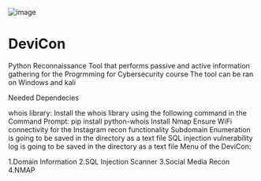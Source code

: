![image](https://github.com/LamaAlasmari/DeviCon/assets/103804118/7b208082-6cf0-426a-a04a-b26cb6704bcc)
# DeviCon
Python Reconnaissance Tool that performs passive and active information gathering for the Progrmming for Cybersecurity course The tool can be ran on Windows and kali

Needed Dependecies

whois library: Install the whois library using the following command in the Command Prompt: pip install python-whois
Install Nmap
Ensure WiFi connectivity for the Instagram recon functionality
Subdomain Enumeration is going to be saved in the directory as a text file
SQL injection vulnerability log is going to be saved in the directory as a text file
Menu of the DeviCon:

1.Domain Information
2.SQL Injection Scanner
3.Social Media Recon
4.NMAP
